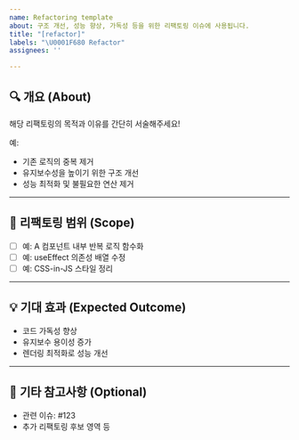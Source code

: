 ```yaml
---
name: Refactoring template
about: 구조 개선, 성능 향상, 가독성 등을 위한 리팩토링 이슈에 사용됩니다.
title: "[refactor]"
labels: "\U0001F680 Refactor"
assignees: ''

---
```


## 🔍 개요 (About)

해당 리팩토링의 목적과 이유를 간단히 서술해주세요! 

예:
- 기존 로직의 중복 제거
- 유지보수성을 높이기 위한 구조 개선
- 성능 최적화 및 불필요한 연산 제거

---

## 📌 리팩토링 범위 (Scope)

- [ ] 예: A 컴포넌트 내부 반복 로직 함수화
- [ ] 예: useEffect 의존성 배열 수정
- [ ] 예: CSS-in-JS 스타일 정리

---

## 💡 기대 효과 (Expected Outcome)

- 코드 가독성 향상
- 유지보수 용이성 증가
- 렌더링 최적화로 성능 개선

---

## 🔁 기타 참고사항 (Optional)

- 관련 이슈: #123
- 추가 리팩토링 후보 영역 등
